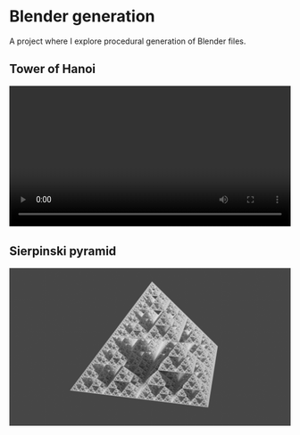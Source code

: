 Blender generation
===

A project where I explore procedural generation of Blender files.

## Tower of Hanoi

<video src="hanoi.mp4" style="width: 100%" controls></video>

## Sierpinski pyramid

![](pyramid.png)
